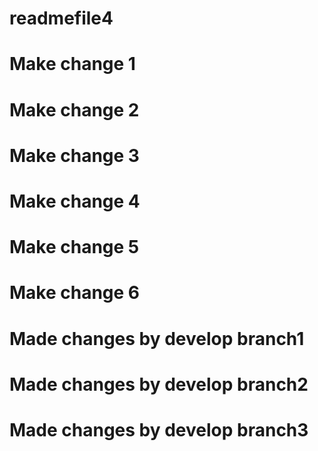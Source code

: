 # readmefile4
# Make change 1
# Make change 2
# Make change 3
# Make change 4
# Make change 5
# Make change 6

# Made changes by develop branch1
# Made changes by develop branch2
# Made changes by develop branch3